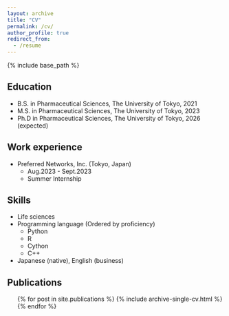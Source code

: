 ```yaml
---
layout: archive
title: "CV"
permalink: /cv/
author_profile: true
redirect_from:
  - /resume
---
```


{% include base_path %}

Education
------
* B.S. in Pharmaceutical Sciences, The University of Tokyo, 2021
* M.S. in Pharmaceutical Sciences, The University of Tokyo, 2023
* Ph.D in Pharmaceutical Sciences, The University of Tokyo, 2026 (expected)

Work experience
------
* Preferred Networks, Inc. (Tokyo, Japan)
  * Aug.2023 - Sept.2023
  * Summer Internship

Skills
------
* Life sciences
* Programming language (Ordered by proficiency)
  * Python
  * R
  * Cython
  * C++
* Japanese (native), English (business)

Publications
------
  <ul>{% for post in site.publications %}
    {% include archive-single-cv.html %}
  {% endfor %}</ul>
